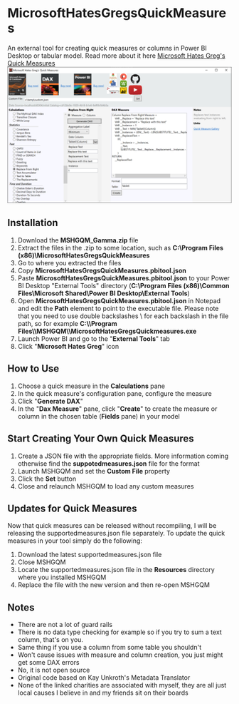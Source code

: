 # MicrosoftHatesGregsQuickMeasures
An external tool for creating quick measures or columns in Power BI Desktop or tabular model. Read more about it here <a href="https://www.linkedin.com/pulse/microsoft-hates-gregs-quick-measures-greg-deckler-microsoft-mvp-/">Microsoft Hates Greg's Quick Measures</a>
<img src="MSHGQM_Gamma.png" />
## Installation
1. Download the <strong>MSHGQM_Gamma.zip</strong> file
2. Extract the files in the .zip to some location, such as <strong>C:\Program Files (x86)\MicrosoftHatesGregsQuickMeasures</strong>
3. Go to where you extracted the files
4. Copy <strong>MicrosoftHatesGregsQuickMeasures.pbitool.json</strong>
5. Paste <strong>MicrosoftHatesGregsQuickMeasures.pbitool.json</strong> to your Power BI Desktop "External Tools" directory (<strong>C:\Program Files (x86)\Common Files\Microsoft Shared\Power BI Desktop\External Tools</strong>)
6. Open <strong>MicrosoftHatesGregsQuickMeasures.pbitool.json</strong> in Notepad and edit the <strong>Path</strong> element to point to the executable file. Please note that you need to use double backslashes \\ for each backslash in the file path, so for example <strong>C:\\\\Program Files\\\\MSHGQM\\\\MicrosoftHatesGregsQuickmeasures.exe</strong>
7. Launch Power BI and go to the "<strong>External Tools</strong>" tab
8. Click "<strong>Microsoft Hates Greg</strong>" icon

## How to Use
1. Choose a quick measure in the <strong>Calculations</strong> pane
2. In the quick measure's configuration pane, configure the measure
3. Click "<strong>Generate DAX</strong>"
4. In the "<strong>Dax Measure</strong>" pane, click "<strong>Create</strong>" to create the measure or column in the chosen table (<strong>Fields</strong> pane) in your model

## Start Creating Your Own Quick Measures
1. Create a JSON file with the appropriate fields. More information coming otherwise find the <strong>suppotedmeasures.json</strong> file for the format
2. Launch MSHGQM and set the <strong>Custom File</strong> property
3. Click the <strong>Set</strong> button
4. Close and relaunch MSHGQM to load any custom measures

## Updates for Quick Measures
Now that quick measures can be released without recompiling, I will be releasing the supportedmeasures.json file separately. To update the quick measures in your tool simply do the following:
1. Download the latest supportedmeasures.json file
2. Close MSHGQM
3. Locate the supportedmeasures.json file in the <strong>Resources</strong> directory where you installed MSHGQM
4. Replace the file with the new version and then re-open MSHGQM

## Notes
- There are not a lot of guard rails
- There is no data type checking for example so if you try to sum a text column, that's on you. 
- Same thing if you use a column from some table you shouldn't
- Won't cause issues with measure and column creation, you just might get some DAX errors
- No, it is not open source
- Original code based on Kay Unkroth's Metadata Translator
- None of the linked charities are associated with myself, they are all just local causes I believe in and my friends sit on their boards
